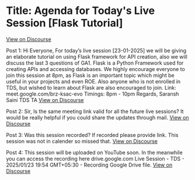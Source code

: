 # Title: Agenda for Today's Live Session [Flask Tutorial]
[View on Discourse](https://discourse.onlinedegree.iitm.ac.in/t/agenda-for-todays-live-session-flask-tutorial/164869)

Post 1: Hi Everyone, For today’s live session [23-01-2025] we will be giving an elaborate tutorial on using Flask framework for API creation, also we will discuss the last 3 questions of GA1. Flask is a Python Framework used for creating APIs and accessing databases. We highly encourage everyone to join this session at 8pm, as Flask is an important topic which might be useful in your projects and even ROE. Also anyone who is not enrolled in TDS, but wished to learn about Flask are also encouraged to join. Link: meet.google.com/brz-ksac-evo Timings: 8pm - 10pm Regards, Saransh Saini TDS TA
[View on Discourse](https://discourse.onlinedegree.iitm.ac.in/t/agenda-for-todays-live-session-flask-tutorial/164869/1)


Post 2: Sir, Is the same meeting link valid for all the  future live sessions? It would be really helpful if you could share the updates through mail.
[View on Discourse](https://discourse.onlinedegree.iitm.ac.in/t/agenda-for-todays-live-session-flask-tutorial/164869/2)


Post 3: Was this session recorded? If recorded please provide link. This session was not in calender so missed that.
[View on Discourse](https://discourse.onlinedegree.iitm.ac.in/t/agenda-for-todays-live-session-flask-tutorial/164869/3)


Post 4: This session will be uploaded on YouTube soon. In the meanwhile you can access the recording here drive.google.com Live Session - TDS - 2025/01/23 19:54 GMT+05:30 - Recording Google Drive file.
[View on Discourse](https://discourse.onlinedegree.iitm.ac.in/t/agenda-for-todays-live-session-flask-tutorial/164869/4)



